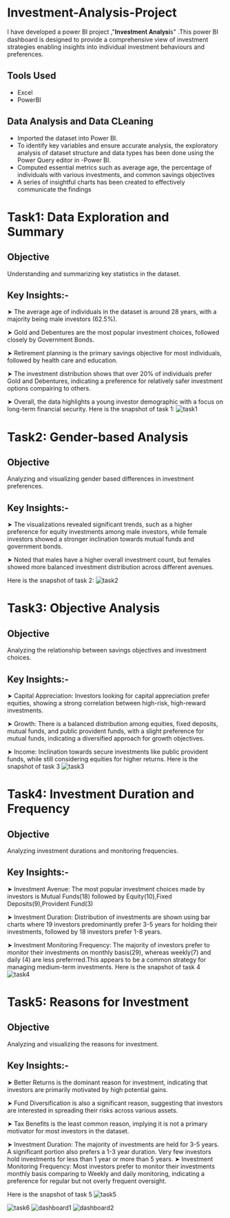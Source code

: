 # Investment-Analysis-Project
 I have developed a power BI project ,"𝐈𝐧𝐯𝐞𝐬𝐭𝐦𝐞𝐧𝐭 𝐀𝐧𝐚𝐥𝐲𝐬𝐢s" .This power BI dashboard is designed to provide a comprehensive view of investment strategies enabling insights into individual investment behaviours and preferences. 
## Tools Used
 - Excel
 - PowerBI
## Data Analysis and Data CLeaning
- Imported the dataset into Power BI.
- To identify key variables and ensure accurate analysis, the exploratory analysis of dataset structure and data types has been done using the Power Query editor in -Power BI.
- Computed essential metrics such as average age, the percentage of individuals with various investments, and common savings objectives
- A series of insightful charts has been created to effectively communicate the findings
 
# Task1: Data Exploration and Summary
## Objective
 Understanding and summarizing key statistics in the dataset.
## Key Insights:-
➤ The average age of individuals in the dataset is around 28 years, with a majority being male investors (62.5%).

➤ Gold and Debentures are the most popular investment choices, followed closely by Government Bonds.

➤ Retirement planning is the primary savings objective for most individuals, followed by health care and education.

➤ The investment distribution shows that over 20% of individuals prefer Gold and Debentures, indicating a preference for relatively safer investment options compairing to others.

➤ Overall, the data highlights a young investor demographic with a focus on long-term financial security.
Here is the snapshot of task 1:
![task1](https://github.com/user-attachments/assets/0d01bf08-de3c-40bb-a02a-6cf3e7d4d0d4)

# Task2: Gender-based Analysis
## Objective
 Analyzing and visualizing gender based differences in investment preferences.
## Key Insights:-
➤  The visualizations revealed significant trends, such as a higher preference for equity investments among male investors, while female investors showed a stronger inclination towards mutual funds and government bonds.

➤  Noted that males have a higher overall investment count, but females showed more balanced investment distribution across different avenues.

Here is the snapshot of task 2:
![task2](https://github.com/user-attachments/assets/2f529008-8ca2-4473-a20d-8a0f10ce0f50)

# Task3: Objective Analysis
## Objective
   Analyzing the relationship between savings objectives and investment choices.
## Key Insights:-
   ➤ Capital Appreciation:
   Investors looking for capital appreciation prefer equities, showing a strong correlation between high-risk, high-reward investments.
   
   ➤ Growth:
   There is a balanced distribution among equities, fixed deposits, mutual funds, and public provident funds, with a slight preference for mutual funds, indicating a diversified approach for growth objectives.
   
   ➤ Income:
   Inclination towards secure investments like public provident funds, while still considering equities for higher returns.
Here is the snapshot of task 3
![task3](https://github.com/user-attachments/assets/882ff290-f524-40dd-87ac-329d24d318d5)

# Task4: Investment Duration and Frequency
## Objective
Analyzing investment durations and monitoring frequencies.
## Key Insights:-
➤ Investment Avenue:
   The most popular investment choices made by investors is Mutual Funds(18) followed by Equity(10),Fixed Deposits(9),Provident Fund(3)
   
➤ Investment Duration:
   Distribution of investments are shown using bar charts where 19 investors predominantly prefer 3-5 years for holding their investments, followed by 18 investors prefer 1-8 years.
   
➤ Investment Monitoring Frequency:
   The majority of investors prefer to monitor their investments on monthly basis(29), whereas weekly(7) and daily (4) are less preferrred.This appears to be a common strategy for managing medium-term investments.
Here is the snapshot of task 4
![task4](https://github.com/user-attachments/assets/bd6193ab-b4ca-4dfb-96fe-c4d2fb40aae8)
# Task5: Reasons for Investment
## Objective
Analyzing and visualizing the reasons for investment.
## Key Insights:-

➤ Better Returns is the dominant reason for investment, indicating that investors are primarily motivated by high potential gains.

➤ Fund Diversification is also a significant reason, suggesting that investors are interested in spreading their risks across various assets.

➤ Tax Benefits is the least common reason, implying it is not a primary motivator for most investors in the dataset.

➤ Investment Duration:
   The majority of investments are held for 3-5 years. A significant portion also prefers a 1-3 year duration. Very few investors hold investments for less than 1 year or more than 5 years.
➤ Investment Monitoring Frequency:
   Most investors prefer to monitor their investments monthly basis comparing to Weekly and daily monitoring, indicating a preference for regular but not overly frequent oversight.

Here is the snapshot of task 5
![task5](https://github.com/user-attachments/assets/b2cdc3fa-b3ca-439e-a2bf-78c6d52947e4)


![task6](https://github.com/user-attachments/assets/96c0312f-7ca4-4cc5-8bc0-e09d340f6236)
![dashboard1](https://github.com/user-attachments/assets/4bcdf354-540e-4ea1-a749-01ec208b8d6a)
![dashboard2](https://github.com/user-attachments/assets/67ee657e-264d-4270-b5dc-3305546e1ed6)


